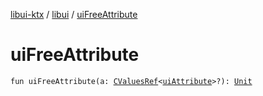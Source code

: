 [libui-ktx](../index.md) / [libui](index.md) / [uiFreeAttribute](./ui-free-attribute.md)

# uiFreeAttribute

`fun uiFreeAttribute(a: `[`CValuesRef`](../kotlinx.cinterop/-c-values-ref/index.md)`<`[`uiAttribute`](ui-attribute.md)`>?): `[`Unit`](https://kotlinlang.org/api/latest/jvm/stdlib/kotlin/-unit/index.html)